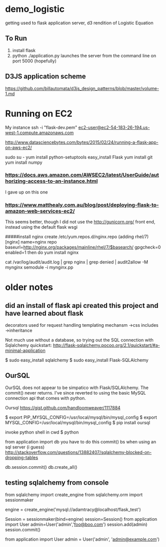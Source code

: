 # demo_logistic
getting used to flask application server, d3 rendition of Logistic Equation

## To Run
1) install flask
2) python ./application.py launches the server from the command line on port 5000 (hopefully)

## D3JS application scheme
https://github.com/billautomata/d3js_design_patterns/blob/master/volume-1.md

# Running  on EC2
My instance
ssh -i "flask-dev.pem" ec2-user@ec2-54-183-26-194.us-west-1.compute.amazonaws.com


http://www.datasciencebytes.com/bytes/2015/02/24/running-a-flask-app-on-aws-ec2/


sudo su -
yum install python-setuptools
easy_install Flask
yum install git
yum install numpy


### https://docs.aws.amazon.com/AWSEC2/latest/UserGuide/authorizing-access-to-an-instance.html
I gave up on this one

### https://www.matthealy.com.au/blog/post/deploying-flask-to-amazon-web-services-ec2/
This seems better, though I did not use the http://gunicorn.org/ front end, instead using the default flask wsgi

#####install nginx
create /etc/yum.repos.d/nginx.repo (adding rhel/7)
[nginx]
name=nginx repo
baseurl=http://nginx.org/packages/mainline/rhel/7/$basearch/
gpgcheck=0
enabled=1
then do yum install nginx

cat /var/log/audit/audit.log | grep nginx | grep denied | audit2allow -M mynginx
semodule -i mynginx.pp


# older notes

## did an install of flask api created this project and have learned about flask

decorators used for request handling
templating mechansm
    ->css includes
    ->inheritance

Not much use without a database, so trying out the SQL connection with Sqlalchemy
quickstart: http://flask-sqlalchemy.pocoo.org/2.1/quickstart/#a-minimal-application

$ sudo easy_install sqlalchemy
$ sudo easy_install Flask-SQLAlchemy


## OurSQL
 OurSQL does not appear to be simpatico with Flask/SQLAlchemy.  The commit()
 never returns.  I've since reverted to using the basic MySQL connection api
 that comes with python.

 Oursql https://gist.github.com/handloomweaver/1117884

$ export PIP_MYSQL_CONFIG=/usr/local/mysql/bin/mysql_config
$ export MYSQL_CONFIG=/usr/local/mysql/bin/mysql_config
$ pip install oursql

invoke python shell in cwd
$ python

from application import db
you have to do this commit() bs when using an sql server (i guess)
http://stackoverflow.com/questions/13882407/sqlalchemy-blocked-on-dropping-tables

db.session.commit()
db.create_all()




## testing sqlalchemy from console
from sqlalchemy import create_engine
from sqlalchemy.orm import sessionmaker

engine = create_engine('mysql://adamtracy@localhost/flask_test')

Session = sessionmaker(bind=engine)
session=Session()
from application import User
admin=User('admin','foo@boo.com')
session.add(admin)
session.commit()


from application import User
admin = User('admin', 'admin@example.com')


